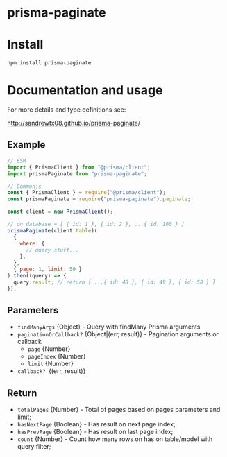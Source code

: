 # prisma-paginate

# Install

`npm install prisma-paginate`

# Documentation and usage

For more details and type definitions see:

http://sandrewtx08.github.io/prisma-paginate/

## Example

```js
// ESM
import { PrismaClient } from "@prisma/client";
import prismaPaginate from "prisma-paginate";

// Commonjs
const { PrismaClient } = require("@prisma/client");
const prismaPaginate = require("prisma-paginate").paginate;

const client = new PrismaClient();

// on database = [ { id: 1 }, { id: 2 }, ...{ id: 100 } ]
prismaPaginate(client.table)(
  {
    where: {
      // query stuff...
    },
  },
  { page: 1, limit: 50 }
).then((query) => {
  query.result; // return [ ...{ id: 48 }, { id: 49 }, { id: 50 } ]
});
```

## Parameters

- `findManyArgs` {Object} - Query with findMany Prisma arguments
- `paginationOrCallback?` {Object|(err, result)} - Pagination arguments or callback
  - `page` {Number}
  - `pageIndex` {Number}
  - `limit` {Number}
- `callback? `{(err, result)}

## Return

- `totalPages` {Number} - Total of pages based on pages parameters and limit;
- `hasNextPage` {Boolean} - Has result on next page index;
- `hasPrevPage` {Boolean} - Has result on last page index;
- `count` {Number} - Count how many rows on has on table/model with query filter;

